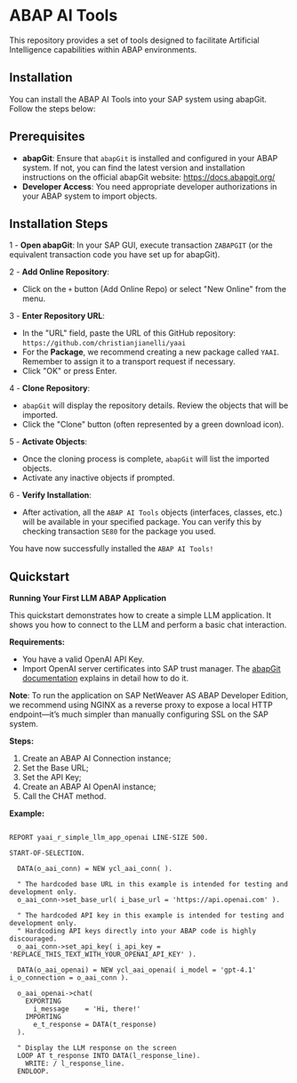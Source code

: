 # ABAP AI Tools
This repository provides a set of tools designed to facilitate Artificial Intelligence capabilities within ABAP environments.

## Installation
You can install the ABAP AI Tools into your SAP system using abapGit. Follow the steps below:

## Prerequisites
 - **abapGit**: Ensure that `abapGit` is installed and configured in your ABAP system. If not, you can find the latest version and installation instructions on the official abapGit website: https://docs.abapgit.org/
 - **Developer Access**: You need appropriate developer authorizations in your ABAP system to import objects.

## Installation Steps
1 - **Open abapGit**: In your SAP GUI, execute transaction `ZABAPGIT` (or the equivalent transaction code you have set up for abapGit).

2 - **Add Online Repository**:
  - Click on the `+` button (Add Online Repo) or select "New Online" from the menu.

3 - **Enter Repository URL**:
  - In the "URL" field, paste the URL of this GitHub repository: `https://github.com/christianjianelli/yaai`
  - For the **Package**, we recommend creating a new package called `YAAI`. Remember to assign it to a transport request if necessary.
  - Click "OK" or press Enter.

4 - **Clone Repository**:
  - `abapGit` will display the repository details. Review the objects that will be imported.
  - Click the "Clone" button (often represented by a green download icon).

5 - **Activate Objects**:
  - Once the cloning process is complete, `abapGit` will list the imported objects.
  - Activate any inactive objects if prompted.

6 - **Verify Installation**:
  - After activation, all the `ABAP AI Tools` objects (interfaces, classes, etc.) will be available in your specified package. You can verify this by checking transaction `SE80` for the package you used.

You have now successfully installed the `ABAP AI Tools!`

## Quickstart

**Running Your First LLM ABAP Application**

This quickstart demonstrates how to create a simple LLM application. It shows you how to connect to the LLM and perform a basic chat interaction.

**Requirements:** 
*   You have a valid OpenAI API Key.
*   Import OpenAI server certificates into SAP trust manager. The [abapGit documentation](https://docs.abapgit.org/user-guide/setup/ssl-setup.html) explains in detail how to do it.

**Note**: To run the application on SAP NetWeaver AS ABAP Developer Edition, we recommend using NGINX as a reverse proxy to expose a local HTTP endpoint—it’s much simpler than manually configuring SSL on the SAP system.

**Steps:**
1.  Create an ABAP AI Connection instance;
2.  Set the Base URL;
3.  Set the API Key;
4.  Create an ABAP AI OpenAI instance;
5.  Call the CHAT method.

**Example:**

```ABAP

REPORT yaai_r_simple_llm_app_openai LINE-SIZE 500.

START-OF-SELECTION.

  DATA(o_aai_conn) = NEW ycl_aai_conn( ).

  " The hardcoded base URL in this example is intended for testing and development only. 
  o_aai_conn->set_base_url( i_base_url = 'https://api.openai.com' ).
 
  " The hardcoded API key in this example is intended for testing and development only.
  " Hardcoding API keys directly into your ABAP code is highly discouraged.
  o_aai_conn->set_api_key( i_api_key = 'REPLACE_THIS_TEXT_WITH_YOUR_OPENAI_API_KEY' ).

  DATA(o_aai_openai) = NEW ycl_aai_openai( i_model = 'gpt-4.1' i_o_connection = o_aai_conn ).

  o_aai_openai->chat(
    EXPORTING
      i_message    = 'Hi, there!'
    IMPORTING
      e_t_response = DATA(t_response)
  ).

  " Display the LLM response on the screen
  LOOP AT t_response INTO DATA(l_response_line).
    WRITE: / l_response_line.
  ENDLOOP.

``` 
